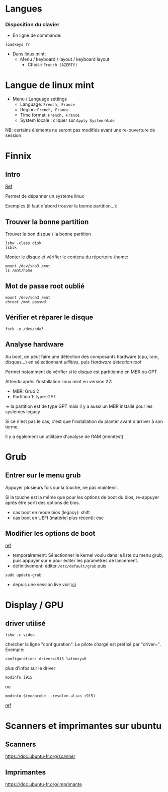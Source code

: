 # Langues

### Disposition du clavier

- En ligne de commande: 

```
loadkeys fr
```

- Dans linux mint: 
  - Menu / keyboard / layout / keyboard layout
    - Choisir `French (AZERTY)`

# Langue de linux mint

- Menu / Language settings
  - Language: `French, France`
  - Region: `French, France`
  - Time format: `French, France`
  - System locale : cliquer sur `Apply System-Wide`

NB: certains éléments ne seront pas modifiés avant une re-ouverture de session

# Finnix

## Intro

[Ref](https://cp.vcclhosting.com/index.php?rp=%2Fknowledgebase%2F15%2FUsing-Finnix-Rescue-CD-to-Rescue-Repair-or-Backup-Your-Linux-System.html&&systpl=hexa)

Permet de dépanner un système linux

Exemples (il faut d'abord trouver la bonne partition...): 

## Trouver la bonne partition

Trouver le bon disque / la bonne partition

```
lshw -class disk
lsblk
```

Monter le disque et vérifier le contenu du répertoire /home:

```
mount /dev/sda3 /mnt 
ls /mnt/home
```

## Mot de passe root oublié

```
mount /dev/sda3 /mnt 
chroot /mnt passwd
```

## Vérifier et réparer le disque

```
fsck -y /dev/sda3
```

## Analyse hardware

Au boot, on peut faire une détection des composants hardware (cpu, ram, disques...) en sélectionnant *utilities*, puis *Hardware detection tool*

Permet notamment de vérifier si le disque est partitionné en MBR ou GPT

Attendu après l'installation linux mint en version 22:

- MBR: Grub 2
- Partition 1:  type: GPT

=> la partition est de type GPT mais il y a aussi un MBR installé pour les systèmes legacy

Si ce n'est pas le cas, c'est que l'installation du planter avant d'arriver à son terme.



Il y a également un utilitaire d'analyse de RAM (memtest)

# Grub

## Entrer sur le menu grub

Appuyer plusieurs fois sur la touche, ne pas maintenir.

Si la touche est la même que pour les options de boot du bios, re-appuyer après être sorti des options de bios.

- cas boot en mode bios (legacy): shift
- cas boot en UEFI (matériel plus récent): esc

## Modifier les options de boot

[ref](https://doc.ubuntu-fr.org/kernel#modifier_les_parametres_du_noyau_pour_un_systeme_installe_sur_disque)

- temporairement: Sélectionner le kernel voulu dans la liste du menu grub, puis appuyer sur e pour éditer les paramètres de lancement.
- définitivement: éditer `/etc/default/grub` puis 

```
sudo update-grub
```

- depuis une session live voir [ici](https://doc.ubuntu-fr.org/kernel#modifier_les_parametres_du_noyau_pour_une_session-live)

# Display / GPU

## driver utilisé

```
lshw -c video
```

chercher la ligne "configuration". Le pilote chargé est préfixé par "driver=". Exemple:

```
configuration: driver=i915 latency=0
```

plus d'infos sur le driver: 

```
modinfo i915
```

ou

```
modinfo $(modprobe --resolve-alias i915)
```

[ref](https://askubuntu.com/questions/23238/how-can-i-find-what-video-driver-is-in-use-on-my-system)

# Scanners et imprimantes sur ubuntu

## Scanners

https://doc.ubuntu-fr.org/scanner

## Imprimantes

https://doc.ubuntu-fr.org/imprimante
